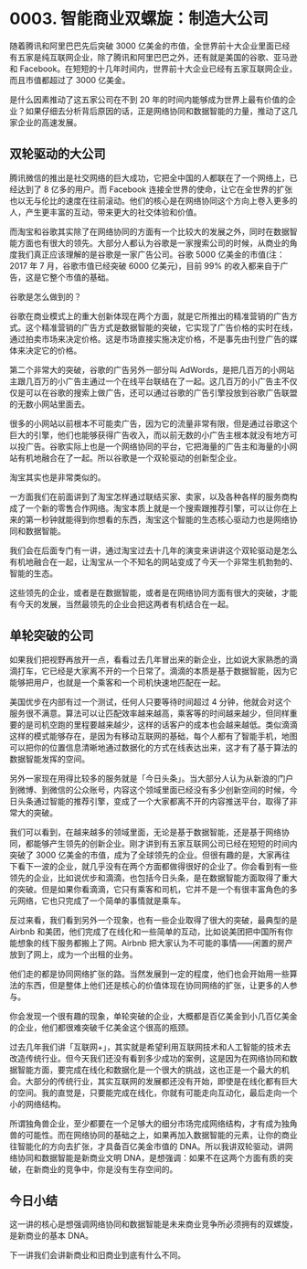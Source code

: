 # 0003. 智能商业双螺旋：制造大公司
随着腾讯和阿里巴巴先后突破 3000 亿美金的市值，全世界前十大企业里面已经有五家是纯互联网企业，除了腾讯和阿里巴巴之外，还有就是美国的谷歌、亚马逊和 Facebook。在短短的十几年时间内，世界前十大企业已经有五家互联网企业，而且市值都超过了 3000 亿美金。

是什么因素推动了这五家公司在不到 20 年的时间内能够成为世界上最有价值的企业？如果仔细去分析背后原因的话，正是网络协同和数据智能的力量，推动了这几家企业的高速发展。

## 双轮驱动的大公司
腾讯微信的推出是社交网络的巨大成功，它把全中国的人都联在了一个网络上，已经达到了 8 亿多的用户。而 Facebook 连接全世界的使命，让它在全世界的扩张也以无与伦比的速度在往前滚动。他们的核心是在网络协同这个方向上卷入更多的人，产生更丰富的互动，带来更大的社交体验和价值。

而淘宝和谷歌其实除了在网络协同的方面有一个比较大的发展之外，同时在数据智能方面也有很大的领先。大部分人都认为谷歌是一家搜索公司的时候，从商业的角度我们真正应该理解的是谷歌是一家广告公司。谷歌 5000 亿美金的市值(注：2017 年 7 月，谷歌市值已经突破 6000 亿美元)，目前 99% 的收入都来自于广告，这是它整个市值的基础。

谷歌是怎么做到的？

谷歌在商业模式上的重大创新体现在两个方面，就是它所推出的精准营销的广告方式。这个精准营销的广告方式是数据智能的突破，它实现了广告价格的实时在线，通过拍卖市场来决定价格。这是市场直接实施决定价格，不是事先由刊登广告的媒体来决定它的价格。

第二个非常大的突破，谷歌的广告另外一部分叫 AdWords，是把几百万的小网站主跟几百万的小广告主通过一个在线平台联结在了一起。这几百万的小广告主不仅仅是可以在谷歌的搜索上做广告，还可以通过谷歌的广告引擎投放到谷歌广告联盟的无数小网站里面去。

很多的小网站以前根本不可能卖广告，因为它的流量非常有限，但是通过谷歌这个巨大的引擎，他们也能够获得广告收入，而以前无数的小广告主根本就没有地方可以投广告。谷歌实际上也是一个网络协同的平台，它把海量的广告主和海量的小网站有机地融合在了一起。所以谷歌是一个双轮驱动的创新型企业。

淘宝其实也是非常类似的。

一方面我们在前面讲到了淘宝怎样通过联结买家、卖家，以及各种各样的服务商构成了一个新的零售合作网络。淘宝本质上就是一个搜索跟推荐引擎，可以让你在上来的第一秒钟就能得到你想看的东西，淘宝这个智能的生态核心驱动力也是网络协同和数据智能。

我们会在后面专门有一讲，通过淘宝过去十几年的演变来讲讲这个双轮驱动是怎么有机地融合在一起，让淘宝从一个不知名的网站变成了今天一个非常生机勃勃的、智能的生态。

这些领先的企业，或者是在数据智能，或者是在网络协同方面有很大的突破，才能有今天的发展，当然最领先的企业会把这两者有机结合在一起。

## 单轮突破的公司
如果我们把视野再放开一点，看看过去几年冒出来的新企业，比如说大家熟悉的滴滴打车，它已经是大家离不开的一个日常了。滴滴的本质是基于数据智能，因为它能够把用户，也就是一个乘客和一个司机快速地匹配在一起。

美国优步在内部有过一个测试，任何人只要等待时间超过 4 分钟，他就会对这个服务很不满意。算法可以让匹配效率越来越高，乘客等的时间越来越少，但同样重要的是司机空跑的里程要越来越少，这样的话客户的成本也会越来越低。类似滴滴这样的模式能够存在，是因为有移动互联网的基础，每个人都有了智能手机，地图可以把你的位置信息清晰地通过数据化的方式在线表达出来，这才有了基于算法的数据智能发挥的空间。

另外一家现在用得比较多的服务就是「今日头条」。当大部分人认为从新浪的门户到微博、到微信的公众账号，内容这个领域里面已经没有多少创新空间的时候，今日头条通过智能的推荐引擎，变成了一个大家都离不开的内容推送平台，取得了非常大的突破。

我们可以看到，在越来越多的领域里面，无论是基于数据智能，还是基于网络协同，都能够产生领先的创新企业。刚才讲到有五家互联网公司已经在短短的时间内突破了 3000 亿美金的市值，成为了全球领先的企业。但很有趣的是，大家再往下看下一波的企业，就几乎没有在两个方面都做得很好的企业了。你会看到有一些领先的企业，比如说优步和滴滴，也包括今日头条，是在数据智能方面取得了重大的突破。但是如果你看滴滴，它只有乘客和司机，它并不是一个有很丰富角色的多元网络，它也只完成了一个简单的事情就是乘车。

反过来看，我们看到另外一个现象，也有一些企业取得了很大的突破，最典型的是 Airbnb 和美团，他们完成了在线化和一些简单的互动，比如说美团把中国所有你能想象的线下服务都搬上了网。Airbnb 把大家认为不可能的事情——闲置的房产放到了网上，成为一个出租的业务。

他们走的都是协同网络扩张的路。当然发展到一定的程度，他们也会开始用一些算法的东西，但是整体上他们还是核心的价值体现在协同网络的扩张，让更多的人参与。

你会发现一个很有趣的现象，单轮突破的企业，大概都是百亿美金到小几百亿美金的企业，他们都很难突破千亿美金这个很高的瓶颈。

过去几年我们讲「互联网+」，其实就是希望利用互联网技术和人工智能的技术去改造传统行业。但今天我们还没有看到多少成功的案例，这是因为在网络协同和数据智能方面，要完成在线化和数据化是一个很大的挑战，这也正是一个最大的机会。大部分的传统行业，其实互联网的发展都还没有开始，即使是在线化都有巨大的空间。我的直觉是，只要能完成在线化，你就有可能走向互动化，最后走向一个小的网络结构。

所谓独角兽企业，至少都要在一个足够大的细分市场完成网络结构，才有成为独角兽的可能性。而在网络协同的基础之上，如果再加入数据智能的元素，让你的商业往智能化的方向去扩张，才具备百亿美金市值的 DNA。所以我讲双轮驱动，讲网络协同和数据智能是新商业文明 DNA，是想强调：如果不在这两个方面有质的突破，在新商业的竞争中，你是没有生存空间的。

## 今日小结
这一讲的核心是想强调网络协同和数据智能是未来商业竞争所必须拥有的双螺旋，是新商业的基本 DNA。

下一讲我们会讲新商业和旧商业到底有什么不同。


